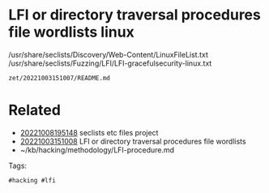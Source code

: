 # LFI or directory traversal procedures file wordlists linux
/usr/share/seclists/Discovery/Web-Content/LinuxFileList.txt
/usr/share/seclists/Fuzzing/LFI/LFI-gracefulsecurity-linux.txt

` zet/20221003151007/README.md `

# Related

- [20221008195148](/zet/20221008195148/README.md) seclists etc files project
- [20221003151008](/zet/20221003151008/README.md) LFI or directory traversal procedures file wordlists
- ~/kb/hacking/methodology/LFI-procedure.md

Tags:

    #hacking #lfi 
